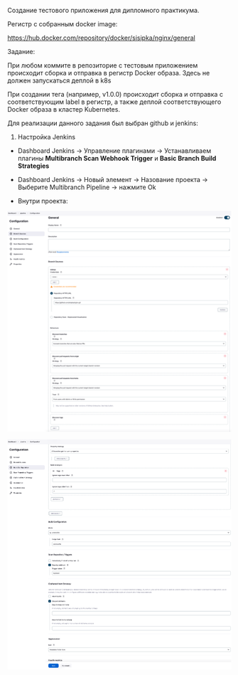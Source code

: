 Создание тестового приложения для дипломного практикума.

Регистр с собранным docker image:

https://hub.docker.com/repository/docker/sisipka/nginx/general

Задание:

При любом коммите в репозиторие с тестовым приложением происходит сборка и отправка в регистр Docker образа. Здесь не должен запускаться деплой в k8s

При создании тега (например, v1.0.0) происходит сборка и отправка с соответствующим label в регистр, а также деплой соответствующего Docker образа в кластер Kubernetes.

Для реализации данного задания был выбран github и jenkins:

1. Настройка Jenkins

- Dashboard Jenkins → Управление плагинами → Устанавливаем плагины **Multibranch Scan Webhook Trigger** и **Basic Branch Build Strategies**

- Dashboard Jenkins → Новый элемент → Назование проекта → Выберите Multibranch Pipeline → нажмите Ok 

- Внутри проекта:

<p align="left">
  <img src="./pic/j1.png">
</p>

<p align="left">
  <img src="./pic/j2.png">
</p>

